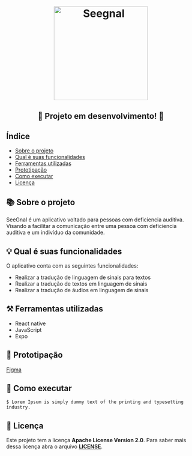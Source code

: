 <h1 align="center">
  <img alt="Seegnal" title="Seegnal" src="https://cdn.discordapp.com/attachments/900946220971868193/1053698739270852618/image.png" width="250" alt="SeeGnal Logo">
</h1>

<h2 align="center">🚧 Projeto em desenvolvimento! 🚧</h2>

<h2>Índice</h2>

- [Sobre o projeto](#-Sobre-o-projeto)
- [Qual é suas funcionalidades](#-Qual-foi-a-nossa-solução)
- [Ferramentas utilizadas](#-Ferramentas-utilizadas)
- [Prototipação](#-Prototipação)
- [Como executar](#-Como-executar)
- [Licença](#-Licença)

<!-- Vamos colocar um GIF -->
<!-- <h1 align="center">
  <img alt="Parque Tecnológico" title="Parque Tecnológico" src="https://cdn.discordapp.com/attachments/900946220971868193/1050926126115082280/logo.png">
</h1> -->

<h2>📚 Sobre o projeto</h2>

SeeGnal é um aplicativo voltado para pessoas com deficiencia auditiva. Visando a facilitar a comunicação entre uma pessoa com deficiencia auditiva e um indivíduo da comunidade.

<h2>💡 Qual é suas funcionalidades</h2>

O aplicativo conta com as seguintes funcionalidades:
  * Realizar a tradução de linguagem de sinais para textos
  * Realizar a tradução de textos em linguagem de sinais
  * Realizar a tradução de áudios em linguagem de sinais 

<h2>⚒️ Ferramentas utilizadas</h2>

- React native
- JavaScript
- Expo

<h2>📱 Prototipação </h2>

[Figma](https://www.figma.com/file/ErVfpTLLmZyty9clwxuOcm/Untitled?node-id=0%3A1&t=k3rPqphxCYBYl5C2-1)

<h2>🏁 Como executar</h2>

```shell
$ Lorem Ipsum is simply dummy text of the printing and typesetting industry.
```

<h2>📖 Licença</h2>

Este projeto tem a licença **Apache License Version 2.0**. Para saber mais dessa
licença abra o arquivo **[LICENSE](./LICENSE)**.
